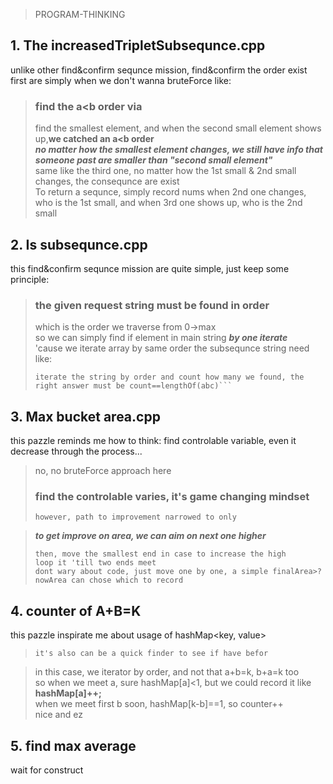 >PROGRAM-THINKING

## 1. The increasedTripletSubsequnce.cpp
unlike other find&confirm sequnce mission, find&confirm the order exist first are simply when we don't wanna bruteForce
like:
> ### find the a<b order via
>find the smallest element, and when the second small element shows up,__we catched an a<b order__  <br>
>***no matter how the smallest element changes, we still have info that someone past are smaller than "second small element"*** <br>
>same like the third one, no matter how the 1st small & 2nd small changes, the consequnce are exist <br>
>To return a sequnce, simply record nums when 2nd one changes, who is the 1st small, and when 3rd one shows up, who is the 2nd small

## 2. Is subsequnce.cpp
this find&confirm sequnce mission are quite simple, just keep some principle:
> ### the given request string must be found in order
> which is the order we traverse from 0->max <br>
> so we can simply find if element in main string ***by one iterate*** <br>
> 'cause we iterate array by same order the subsequnce string need <br>
> like: <br>
>  ```find abc in main string
> iterate the string by order and count how many we found, the right answer must be count==lengthOf(abc)```

## 3. Max bucket area.cpp
this pazzle reminds me how to think: find controlable variable, even it decrease through the process...
> no, no bruteForce approach here <br>
> ### find the controlable varies, it's game changing mindset
>``` we get largest width, which is the length, then, nomatter how we change, width just narrow 
> however, path to improvement narrowed to only 

> ***to get improve on area, we can aim on next one higher***
> ``` approach: start from oppsite end, which have largest width
> then, move the smallest end in case to increase the high
> loop it 'till two ends meet
> dont wary about code, just move one by one, a simple finalArea>?nowArea can chose which to record

## 4. counter of A+B=K
this pazzle inspirate me about usage of hashMap<key, value>
> ``` hashMap[i]++, the best way to record i's frequncy, a nice counter
> it's also can be a quick finder to see if have befor

> in this case, we iterator by order, and not that a+b=k, b+a=k too <br>
> so when we meet a, sure hashMap[a]<1, but we could record it like <br>
> **hashMap[a]++;** <br>
> when we meet first b soon, hashMap[k-b]==1, so counter++ <br>
> nice and ez  <br>

## 5. find max average 
wait for construct



